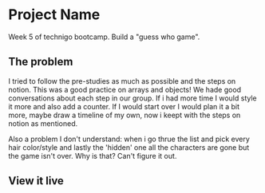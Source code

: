 # Project Name

Week 5 of technigo bootcamp. Build a "guess who game". 

## The problem

I tried to follow the pre-studies as much as possible and the steps on notion. 
This was a good practice on arrays and objects! We hade good conversations about each step in our group. 
If i had more time I would style it more and also add a counter. If I would start over I would plan it a bit more, maybe draw a timeline of my own, now i keept with the steps on notion as mentioned. 

Also a problem I don't understand: when i go thrue the list and pick every hair color/style and lastly the 'hidden' one all the characters are gone but the game isn't over. Why is that? Can't figure it out.

## View it live


